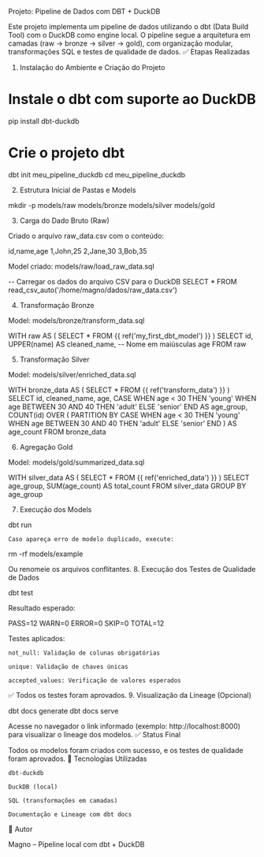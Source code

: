 Projeto: Pipeline de Dados com DBT + DuckDB

Este projeto implementa um pipeline de dados utilizando o dbt (Data Build Tool) com o DuckDB como engine local. O pipeline segue a arquitetura em camadas (raw → bronze → silver → gold), com organização modular, transformações SQL e testes de qualidade de dados.
✅ Etapas Realizadas
1. Instalação do Ambiente e Criação do Projeto

# Instale o dbt com suporte ao DuckDB
pip install dbt-duckdb

# Crie o projeto dbt
dbt init meu_pipeline_duckdb
cd meu_pipeline_duckdb

2. Estrutura Inicial de Pastas e Models

mkdir -p models/raw models/bronze models/silver models/gold

3. Carga do Dado Bruto (Raw)

Criado o arquivo raw_data.csv com o conteúdo:

id,name,age
1,John,25
2,Jane,30
3,Bob,35

Model criado: models/raw/load_raw_data.sql

-- Carregar os dados do arquivo CSV para o DuckDB
SELECT * 
FROM read_csv_auto('/home/magno/dados/raw_data.csv')

4. Transformação Bronze

Model: models/bronze/transform_data.sql

WITH raw AS (
    SELECT * FROM {{ ref('my_first_dbt_model') }}
)
SELECT
    id,
    UPPER(name) AS cleaned_name,  -- Nome em maiúsculas
    age
FROM raw

5. Transformação Silver

Model: models/silver/enriched_data.sql

WITH bronze_data AS (
    SELECT * FROM {{ ref('transform_data') }}
)
SELECT
    id,
    cleaned_name,
    age,
    CASE 
        WHEN age < 30 THEN 'young'
        WHEN age BETWEEN 30 AND 40 THEN 'adult'
        ELSE 'senior'
    END AS age_group,
    COUNT(id) OVER (
        PARTITION BY 
            CASE 
                WHEN age < 30 THEN 'young'
                WHEN age BETWEEN 30 AND 40 THEN 'adult'
                ELSE 'senior'
            END
    ) AS age_count
FROM bronze_data

6. Agregação Gold

Model: models/gold/summarized_data.sql

WITH silver_data AS (
    SELECT * FROM {{ ref('enriched_data') }}
)
SELECT
    age_group,
    SUM(age_count) AS total_count
FROM silver_data
GROUP BY age_group

7. Execução dos Models

dbt run

    Caso apareça erro de modelo duplicado, execute:

rm -rf models/example

Ou renomeie os arquivos conflitantes.
8. Execução dos Testes de Qualidade de Dados

dbt test

Resultado esperado:

PASS=12  WARN=0  ERROR=0  SKIP=0  TOTAL=12

Testes aplicados:

    not_null: Validação de colunas obrigatórias

    unique: Validação de chaves únicas

    accepted_values: Verificação de valores esperados

✅ Todos os testes foram aprovados.
9. Visualização da Lineage (Opcional)

dbt docs generate
dbt docs serve

Acesse no navegador o link informado (exemplo: http://localhost:8000) para visualizar o lineage dos modelos.
✅ Status Final

Todos os modelos foram criados com sucesso, e os testes de qualidade foram aprovados.
🔗 Tecnologias Utilizadas

    dbt-duckdb

    DuckDB (local)

    SQL (transformações em camadas)

    Documentação e Lineage com dbt docs

👤 Autor

Magno – Pipeline local com dbt + DuckDB